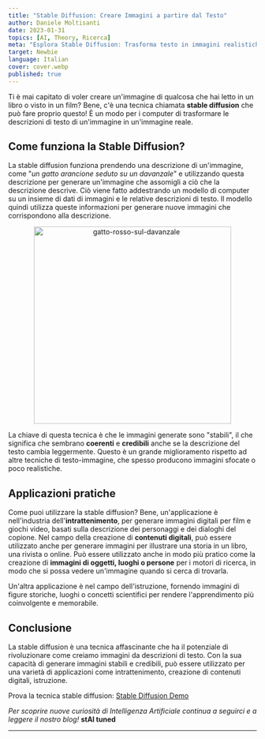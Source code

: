```yaml
---
title: "Stable Diffusion: Creare Immagini a partire dal Testo"
author: Daniele Moltisanti
date: 2023-01-31
topics: [AI, Theory, Ricerca]
meta: "Esplora Stable Diffusion: Trasforma testo in immagini realistiche. Scopri usi in intrattenimento, contenuti digitali e istruzione."
target: Newbie
language: Italian
cover: cover.webp
published: true
---
```



Ti è mai capitato di voler creare un'immagine di qualcosa che hai letto in un libro o visto in un film? Bene, c'è una tecnica chiamata **stable diffusion** che può fare proprio questo! È un modo per i computer di trasformare le descrizioni di testo di un'immagine in un'immagine reale.

## Come funziona la Stable Diffusion?

La stable diffusion funziona prendendo una descrizione di un'immagine, come "*un gatto arancione seduto su un davanzale*" e utilizzando questa descrizione per generare un'immagine che assomigli a ciò che la descrizione descrive. Ciò viene fatto addestrando un modello di computer su un insieme di dati di immagini e le relative descrizioni di testo. Il modello quindi utilizza queste informazioni per generare nuove immagini che corrispondono alla descrizione.

<p align="center">
  <img src="./image.png" height="400px" width="auto" alt="gatto-rosso-sul-davanzale"/>
</p>

La chiave di questa tecnica è che le immagini generate sono "stabili", il che significa che sembrano **coerenti** e **credibili** anche se la descrizione del testo cambia leggermente. Questo è un grande miglioramento rispetto ad altre tecniche di testo-immagine, che spesso producono immagini sfocate o poco realistiche.

## Applicazioni pratiche

Come puoi utilizzare la stable diffusion? Bene, un'applicazione è nell'industria dell'**intrattenimento**, per generare immagini digitali per film e giochi video, basati sulla descrizione dei personaggi e dei dialoghi del copione. Nel campo della creazione di **contenuti digitali**, può essere utilizzato anche per generare immagini per illustrare una storia in un libro, una rivista o online. Può essere utilizzato anche in modo più pratico come la creazione di **immagini di oggetti, luoghi o persone** per i motori di ricerca, in modo che si possa vedere un'immagine quando si cerca di trovarla.

Un'altra applicazione è nel campo dell'istruzione, fornendo immagini di figure storiche, luoghi o concetti scientifici per rendere l'apprendimento più coinvolgente e memorabile.

## Conclusione

La stable diffusion è una tecnica affascinante che ha il potenziale di rivoluzionare come creiamo immagini da descrizioni di testo. Con la sua capacità di generare immagini stabili e credibili, può essere utilizzato per una varietà di applicazioni come intrattenimento, creazione di contenuti digitali, istruzione.

Prova la tecnica stable diffusion: [Stable Diffusion Demo ](https://stablediffusionweb.com/#demo)

*Per scoprire nuove curiosità di Intelligenza Artificiale continua a seguirci e a leggere il nostro blog!* **stAI tuned**

---
